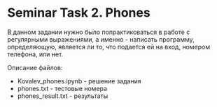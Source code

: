 # Seminar Task 2. Phones

В данном задании нужно было попрактиковаться в работе с регулярными выражениями, а именно - написать программу, определяющую, является ли то, что подается ей на вход, номером телефона, или нет.

Описание файлов:

- Kovalev_phones.ipynb - решение задания
- phones.txt - тестовые номера
- phones_result.txt - результаты
